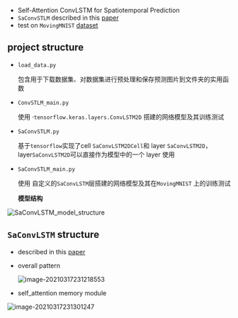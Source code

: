 * Self-Attention ConvLSTM for Spatiotemporal Prediction
* `SaConvSTLM` described in this [paper](https://ojs.aaai.org//index.php/AAAI/article/view/6819)
* test on `MovingMNIST` [dataset](http://www.cs.toronto.edu/%7Enitish/unsupervised_video/mnist_test_seq.npy)



## project structure

* `load_data.py`

  包含用于下载数据集、对数据集进行预处理和保存预测图片到文件夹的实用函数

* `ConvSTLM_main.py`

  使用 ·`tensorflow.keras.layers.ConvLSTM2D` 搭建的网络模型及其训练测试

* `SaConvSTLM.py`

  基于`tensorflow`实现了cell `SaConvLSTM2DCell`和 layer `SaConvLSTM2D`，layer`SaConvLSTM2D`可以直接作为模型中的一个 layer 使用

* `SaConvSTLM_main.py`

  使用 自定义的`SaConvLSTM`层搭建的网络模型及其在`MovingMNIST` 上的训练测试

  **模型结构**

![SaConvLSTM_model_structure](/https://github.com/youyi-zhang-o/SaConvSLTM/blob/main/SaConvSLTM/photo/SaConvLSTM_model_structure.png)

## `SaConvLSTM` structure

* described in this [paper](https://ojs.aaai.org//index.php/AAAI/article/view/6819)

* overall pattern

  ![image-20210317231218553](/https://github.com/youyi-zhang-o/SaConvSLTM/blob/main/SaConvSLTM/photo/SaConvLSTM_cell.png)

* self_attention memory module

![image-20210317231301247](/https://github.com/youyi-zhang-o/SaConvSLTM/blob/main/SaConvSLTM/photo/self-attention_module.png)
